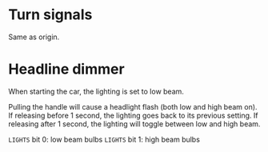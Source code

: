 
# Turn signals

Same as origin.

# Headline dimmer

When starting the car, the lighting is set to low beam.

Pulling the handle will cause a headlight flash (both low and high beam on). If releasing before 1 second, the lighting goes back to its previous setting. If releasing after 1 second, the lighting will toggle between low and high beam.

`LIGHTS` bit 0: low beam bulbs
`LIGHTS` bit 1: high beam bulbs
